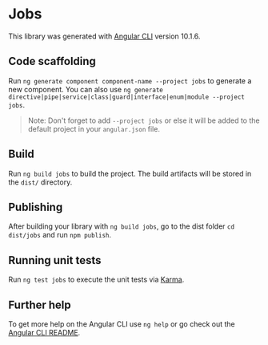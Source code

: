 # Jobs

This library was generated with [Angular CLI](https://github.com/angular/angular-cli) version 10.1.6.

## Code scaffolding

Run `ng generate component component-name --project jobs` to generate a new component. You can also use `ng generate directive|pipe|service|class|guard|interface|enum|module --project jobs`.
> Note: Don't forget to add `--project jobs` or else it will be added to the default project in your `angular.json` file. 

## Build

Run `ng build jobs` to build the project. The build artifacts will be stored in the `dist/` directory.

## Publishing

After building your library with `ng build jobs`, go to the dist folder `cd dist/jobs` and run `npm publish`.

## Running unit tests

Run `ng test jobs` to execute the unit tests via [Karma](https://karma-runner.github.io).

## Further help

To get more help on the Angular CLI use `ng help` or go check out the [Angular CLI README](https://github.com/angular/angular-cli/blob/master/README.md).
